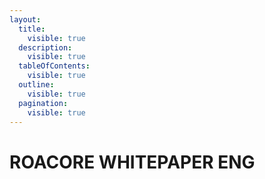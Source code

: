 ```yaml
---
layout:
  title:
    visible: true
  description:
    visible: true
  tableOfContents:
    visible: true
  outline:
    visible: true
  pagination:
    visible: true
---
```


# ROACORE WHITEPAPER ENG

<figure><img src="../.gitbook/assets/img/ENG/JPG/ROALAND Whitepaper (ENG)-1-100.jpg" alt=""><figcaption></figcaption></figure>

<figure><img src="../.gitbook/assets/img/ENG/JPG/ROALAND Whitepaper (ENG)-2-100.jpg" alt=""><figcaption></figcaption></figure>

<figure><img src="../.gitbook/assets/img/ENG/JPG/ROALAND Whitepaper (ENG)-3-100.jpg" alt=""><figcaption></figcaption></figure>

<figure><img src="../.gitbook/assets/img/ENG/JPG/ROALAND Whitepaper (ENG)-4-100.jpg" alt=""><figcaption></figcaption></figure>

<figure><img src="../.gitbook/assets/img/ENG/JPG/ROALAND Whitepaper (ENG)-5-100.jpg" alt=""><figcaption></figcaption></figure>

<figure><img src="../.gitbook/assets/img/ENG/JPG/ROALAND Whitepaper (ENG)-6-100.jpg" alt=""><figcaption></figcaption></figure>

<figure><img src="../.gitbook/assets/img/ENG/JPG/ROALAND Whitepaper (ENG)-7-100.jpg" alt=""><figcaption></figcaption></figure>

<figure><img src="../.gitbook/assets/img/ENG/JPG/ROALAND Whitepaper (ENG)-8-100.jpg" alt=""><figcaption></figcaption></figure>

<figure><img src="../.gitbook/assets/img/ENG/JPG/ROALAND Whitepaper (ENG)-9-100.jpg" alt=""><figcaption></figcaption></figure>

<figure><img src="../.gitbook/assets/img/ENG/JPG/ROALAND Whitepaper (ENG)-10-100.jpg" alt=""><figcaption></figcaption></figure>

<figure><img src="../.gitbook/assets/img/ENG/JPG/ROALAND Whitepaper (ENG)-11-100.jpg" alt=""><figcaption></figcaption></figure>

<figure><img src="../.gitbook/assets/img/ENG/JPG/ROALAND Whitepaper (ENG)-12-100.jpg" alt=""><figcaption></figcaption></figure>

<figure><img src="../.gitbook/assets/img/ENG/JPG/ROALAND Whitepaper (ENG)-13-100.jpg" alt=""><figcaption></figcaption></figure>

<figure><img src="../.gitbook/assets/img/ENG/JPG/ROALAND Whitepaper (ENG)-14-100.jpg" alt=""><figcaption></figcaption></figure>

<figure><img src="../.gitbook/assets/img/ENG/JPG/ROALAND Whitepaper (ENG)-15-100.jpg" alt=""><figcaption></figcaption></figure>

<figure><img src="../.gitbook/assets/img/ENG/JPG/ROALAND Whitepaper (ENG)-16-100.jpg" alt=""><figcaption></figcaption></figure>

<figure><img src="../.gitbook/assets/img/ENG/JPG/ROALAND Whitepaper (ENG)-17-100.jpg" alt=""><figcaption></figcaption></figure>

<figure><img src="../.gitbook/assets/img/ENG/JPG/ROALAND Whitepaper (ENG)-18-100.jpg" alt=""><figcaption></figcaption></figure>

<figure><img src="../.gitbook/assets/img/ENG/JPG/ROALAND Whitepaper (ENG)-19-100.jpg" alt=""><figcaption></figcaption></figure>

<figure><img src="../.gitbook/assets/img/ENG/JPG/ROALAND Whitepaper (ENG)-20-100.jpg" alt=""><figcaption></figcaption></figure>

<figure><img src="../.gitbook/assets/img/ENG/JPG/ROALAND Whitepaper (ENG)-21-100.jpg" alt=""><figcaption></figcaption></figure>

<figure><img src="../.gitbook/assets/img/ENG/JPG/ROALAND Whitepaper (ENG)-22-100.jpg" alt=""><figcaption></figcaption></figure>

<figure><img src="../.gitbook/assets/img/ENG/JPG/ROALAND Whitepaper (ENG)-23-100.jpg" alt=""><figcaption></figcaption></figure>

<figure><img src="../.gitbook/assets/img/ENG/JPG/ROALAND Whitepaper (ENG)-24-100.jpg" alt=""><figcaption></figcaption></figure>

<figure><img src="../.gitbook/assets/img/ENG/JPG/ROALAND Whitepaper (ENG)-25-100.jpg" alt=""><figcaption></figcaption></figure>

<figure><img src="../.gitbook/assets/img/ENG/JPG/ROALAND Whitepaper (ENG)-26-100.jpg" alt=""><figcaption></figcaption></figure>
